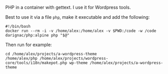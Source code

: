 PHP in a container with gettext. I use it for Wordpress tools.

Best to use it via a file `php`, make it executable and add the following:

```
#!/bin/bash
docker run --rm -i -v /home/alex:/home/alex -v $PWD:/code -w /code darignac/php:alpine php "$@"
```

Then run for example:

```
cd /home/alex/projects/a-wordpress-theme
/home/alex/php /home/alex/projects/wordpress-core/tools/i18n/makepot.php wp-theme /home/alex/projects/a-wordpress-theme
```
